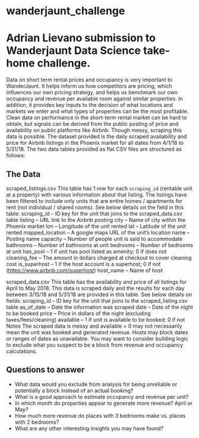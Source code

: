 # wanderjaunt_challenge
# Adrian Lievano submission to Wanderjaunt Data Science take-home challenge.

Data on short term rental prices and occupancy is very important to WanderJaunt. It helps inform us how
competitors are pricing, which influences our own pricing strategy, and helps us benchmark our own
occupancy and revenue per available room against similar properties. In addition, it provides key inputs to the
decision of what locations and markets we enter and what types of properties can be the most profitable.
Clean data on performance in the short-term rental market can be hard to obtain, but signals can be derived
from the public posting of price and availability on public platforms like Airbnb. Though messy, scraping this
data is possible. The dataset provided is the daily scraped availability and price for Airbnb listings in the
Phoenix market for all dates from 4/1/18 to 5/31/18. The two data tables provided as flat CSV files are
structured as follows:


## The Data

scraped_listings.csv
This table has 1 row for each `scraping_id` (rentable unit at a property) with various information about that listing. The listings have been filtered to include only units that are entire homes / apartments for rent (not individual / shared rooms). See below details on the field in this table:
scraping_id – ID key for the unit that joins to the scraped_data.csv table listing – URL link to the Airbnb posting
city – Name of city within the Phoenix market
lon – Longitude of the unit rented
lat – Latitude of the unit rented
mapped_location – A google maps URL of the unit’s location
name – Posting name
capacity – Number of people unit is said to accommodate
bathrooms – Number of bathrooms at unit
bedrooms – Number of bedrooms at unit
has_pool – 1 if unit has pool listed as amenity; 0 if does not
cleaning_fee – The amount in dollars charged at checkout to cover cleaning cost
is_superhost – 1 if the host account is a superhost; 0 if not (https://www.airbnb.com/superhost) host_name – Name of host

scraped_data.csv
This table has the availability and price of all listings for April to May 2018. This data is scraped daily and the results for each day between 3/15/18 and 5/31/18 are provided in this table. See below details on fields:
scraping_id – ID key for the unit that joins to the scraped_listing.csv table as_of_date – Date the information was scraped
date – Date of the night to be booked
price – Price in dollars of the night (excluding taxes/fees/cleaning) available – 1 if unit is available to be booked; 0 if not
Notes
The scraped data is messy and available = 0 may not necessarily mean the unit was booked and generated revenue. Hosts may block dates or ranges of dates as unavailable. You may want to consider building logic to exclude what you suspect to be a block from revenue and occupancy calculations.

## Questions to answer
- What data would you exclude from analysis for being unreliable or potentially a block instead of an actual booking?
- What is a good approach to estimate occupancy and revenue per unit?
- In which month do properties appear to generate more revenue? April or May?
- How much more revenue do places with 3 bedrooms make vs. places with 2 bedrooms?
- What are any other interesting insights you may have found?
